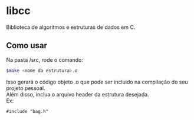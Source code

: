 # libcc

Biblioteca de algoritmos e estruturas de dados em C.  

## Como usar

Na pasta /src, rode o comando:  
```bash
$make <nome da estrutura>.o
```
Isso gerará o código objeto <nome da estrutura>.o que pode ser incluido na compilação do seu projeto pessoal.  
Além disso, inclua o arquivo header da estrutura desejada.  
Ex:  
```
#include "bag.h"
```

